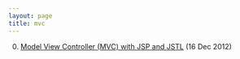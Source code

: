 ```yaml
---
layout: page
title: mvc
---
```


0. [Model View Controller (MVC) with JSP and JSTL](/bookmark/2012/12/16/jsp-mvc-tutorial.html) (16 Dec 2012) 
